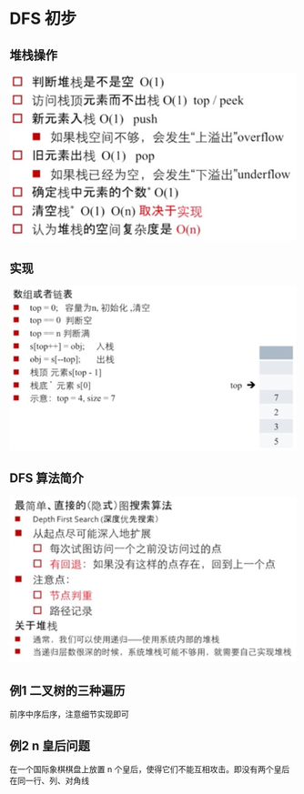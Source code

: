 # DFS 初步

## 堆栈操作

![](dfs1.jpg)

## 实现

![](dfs2.jpg)

## DFS 算法简介

![](dfs3.jpg)

## 例1 二叉树的三种遍历

前序中序后序，注意细节实现即可

## 例2 n 皇后问题

在一个国际象棋棋盘上放置 n 个皇后，使得它们不能互相攻击。即没有两个皇后在同一行、列、对角线

